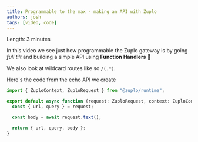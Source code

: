 ```yaml
---
title: Programmable to the max - making an API with Zuplo
authors: josh
tags: [video, code]
---
```


<YouTubeVideo url="https://www.youtube-nocookie.com/embed/pVMssyy9vUw" />

Length: 3 minutes

In this video we see just how programmable the Zuplo gateway is by going _full tilt_ and building a simple API using **Function Handlers** 🤯

We also look at wildcard routes like so `/(.*)`.

Here's the code from the echo API we create

```ts
import { ZuploContext, ZuploRequest } from "@zuplo/runtime";

export default async function (request: ZuploRequest, context: ZuploContext) {
  const { url, query } = request;

  const body = await request.text();

  return { url, query, body };
}
```
